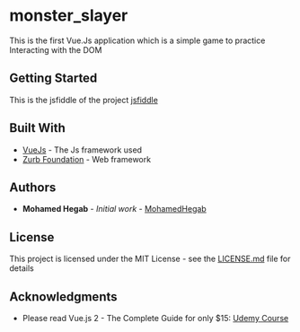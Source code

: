 # monster_slayer
This is the first Vue.Js application which is a simple game to practice Interacting with the DOM 

## Getting Started

This is the jsfiddle of the project 
[jsfiddle](https://jsfiddle.net/Hegab/zk6fp1sy/1/)

## Built With

* [VueJs](https://vuejs.org/) - The Js framework used
* [Zurb Foundation](https://foundation.zurb.com/) - Web framework

## Authors

* **Mohamed Hegab** - *Initial work* - [MohamedHegab](https://github.com/MohamedHegab)

## License

This project is licensed under the MIT License - see the [LICENSE.md](LICENSE.md) file for details

## Acknowledgments

* Please read Vue.js 2 - The Complete Guide for only $15: [Udemy Course](https://www.youtube.com/redirect?event=video_description&v=KMX1mFEmM3E&redir_token=_lbUTclusS7_XNn5nQOA16pAL1h8MTUxNjcwNzk5NUAxNTE2NjIxNTk1&q=https%3A%2F%2Fwww.udemy.com%2Fvuejs-2-the-complete-guide%2F%3FcouponCode%3DYOUTUBE_VUE)

